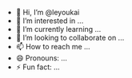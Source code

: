 - 👋 Hi, I’m @leyoukai
- 👀 I’m interested in ...
- 🌱 I’m currently learning ...
- 💞️ I’m looking to collaborate on ...
- 📫 How to reach me ...
- 😄 Pronouns: ...
- ⚡ Fun fact: ...

<!---
leyoukai/leyoukai is a ✨ special ✨ repository because its `README.md` (this file) appears on your GitHub profile.
You can click the Preview link to take a look at your changes.
--->
